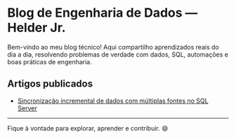 # Blog de Engenharia de Dados — Helder Jr.

Bem-vindo ao meu blog técnico! Aqui compartilho aprendizados reais do dia a dia, resolvendo problemas de verdade com dados, SQL, automações e boas práticas de engenharia.

## Artigos publicados

- [Sincronização incremental de dados com múltiplas fontes no SQL Server](./sql_sync_incremental_blog.md)

---

Fique à vontade para explorar, aprender e contribuir. 😄